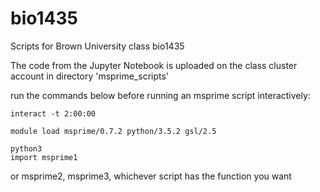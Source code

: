 # bio1435
Scripts for Brown University class bio1435

The code from the Jupyter Notebook is uploaded on the class cluster account in directory 'msprime_scripts'



run the commands below before running an msprime script interactively:
~~~
interact -t 2:00:00

module load msprime/0.7.2 python/3.5.2 gsl/2.5

python3
import msprime1
~~~
or msprime2, msprime3, whichever script has the function you want
